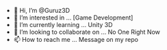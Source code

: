 - 👋 Hi, I’m @Guruz3D
- 👀 I’m interested in ... [Game Development]
- 🌱 I’m currently learning ... Unity 3D
- 💞️ I’m looking to collaborate on ... No One Right Now
- 📫 How to reach me ... Message on my repo
